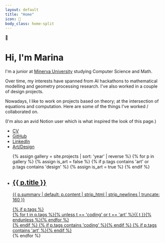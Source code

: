 ```yaml
---
layout: default
title: "Home"
icon: 🧭
body_class: home-split
---
```


<div class="home-split__wrap">
	<div class="home-split__left">
		<div class="home-split__intro">
			<div class="page-icon" aria-label="Compass" title="Compass">🧭</div>
			<h1>Hi, I'm Marina</h1>
			<p class="lead">I'm a junior at <a href="https://www.minerva.edu/" target="_blank" rel="noopener">Minerva University</a> studying Computer Science and Math.</p>
            <p class="lead"> Over time, my interests have spanned from AI hackathons to mathematical modelling and geometry processing research. I've also worked in a couple of design projects. </p>
			<p class="lead"> Nowadays, I like to work on projects based on theory; at the intersection of equations and computation. Here are some of the things I've worked / collaborated on.</p>
            <p class="lead">(I'm also an avid Notion user which is what inspired the look of this page.)</p>
			<ul class="home-links">
				<li><a href="assets/docs/Resume_08_2025_MarinaLevay.pdf" target="_blank" rel="noopener">CV</a></li>
				<li><a href="https://github.com/marilevay" target="_blank" rel="noopener">GitHub</a></li>
				<li><a href="https://www.linkedin.com/in/marina-levay/" target="_blank" rel="noopener">LinkedIn</a></li>
				<li><a href="#" class="art-design-btn home-links-toggle" data-filter="art">Art/Design</a></li>
			</ul>
		</div>
	</div>
	<div class="home-split__right">
		<ul class="gallery-grid">
		{% assign gallery = site.projects | sort: 'year' | reverse %}
		{% for p in gallery %}
	{% assign is_art = false %}
	{% if p.tags contains 'art' or p.tags contains 'design' %}
	  {% assign is_art = true %}
	{% endif %}
	<li class="gallery-card" data-type="{% if is_art %}art{% else %}coding{% endif %}" {% if p.github %}data-github="{{ p.github }}"{% endif %} {% if p.demo_url %}data-demo="{{ p.demo_url }}"{% endif %} data-page="{{ p.url | relative_url }}">
		<a href="{{ p.github | default: p.url | relative_url }}" class="gallery-link" target="_blank" rel="noopener">
			<div class="cover"
			  style="
				{% if p.gradient %}background: {{ p.gradient }}{% if p.hero %}, url('{{ p.hero | relative_url }}'){% endif %};{% elsif p.hero %}background: linear-gradient(135deg, #20265dff, #1c88f3ff), url('{{ p.hero | relative_url }}');{% endif %}
				background-size: cover;
				background-position: center;
				background-repeat: no-repeat;">
			</div>
			<div class="meta">
				<h2>{{ p.title }}</h2>
				<p class="summary">{{ p.summary | default: p.content | strip_html | strip_newlines | truncate: 160 }}</p>
				{% if p.tags %}<div class="tags">{% for t in p.tags %}{% unless t == 'coding' or t == 'art' %}<span class="tag">{{ t }}</span>{% endunless %}{% endfor %}</div>{% endif %}
				{% if p.tags contains 'coding' %}<span class="tag" style="display:none">coding</span>{% endif %}
				{% if p.tags contains 'art' %}<span class="tag" style="display:none">art</span>{% endif %}
			</div>
		</a>
	</li>
		{% endfor %}
		</ul>
	</div>
</div>
